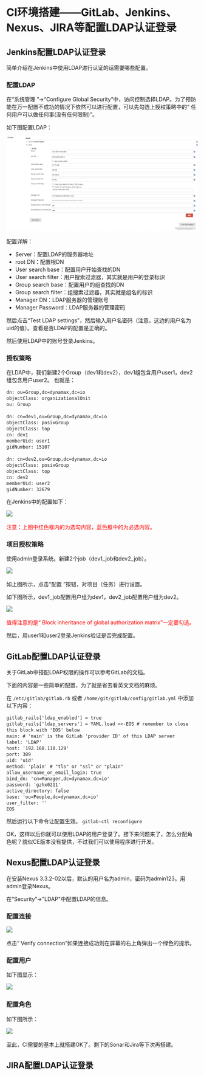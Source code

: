 # CI环境搭建——GitLab、Jenkins、Nexus、JIRA等配置LDAP认证登录 #

## Jenkins配置LDAP认证登录 ##

简单介绍在Jenkins中使用LDAP进行认证的话需要哪些配置。

### 配置LDAP ###

在“系统管理 ”->“Configure Global Security”中，访问控制选择LDAP。为了预防能在万一配置不成功的情况下依然可以进行配置，可以先勾选上授权策略中的“ 任何用户可以做任何事(没有任何限制)”。

如下图配置LDAP：

<img src="resources/jenkins_ldap_conf.png"/>

配置详解：

* Server：配置LDAP的服务器地址
* root DN：配置根DN
* User search base：配置用户开始查找的DN
* User search filter：用户搜索过滤器，其实就是用户的登录标识
* Group search base：配置用户的组查找的DN
* Group search filter：组搜索过滤器，其实就是组名的标识
* Manager DN：LDAP服务器的管理账号
* Manager Password：LDAP服务器的管理密码

然后点击“Test LDAP settings”，然后输入用户名密码（注意，这边的用户名为uid的值）。查看是否LDAP的配置是正确的。

然后使用LDAP中的账号登录Jenkins。

### 授权策略 ###

在LDAP中，我们新建2个Group（dev1和dev2），dev1组包含用户user1，dev2组包含用户user2。
也就是：

    dn: ou=Group,dc=dynamax,dc=io
    objectClass: organizationalUnit
    ou: Group

    dn: cn=dev1,ou=Group,dc=dynamax,dc=io
    objectClass: posixGroup
    objectClass: top
    cn: dev1
    memberUid: user1
    gidNumber: 15107

    dn: cn=dev2,ou=Group,dc=dynamax,dc=io
    objectClass: posixGroup
    objectClass: top
    cn: dev2
    memberUid: user2
    gidNumber: 32679

在Jenkins中的配置如下：

<img src="https://raw.githubusercontent.com/guanzhenxing/build-the-iot-platform/master/resources/jenkins_ldap_auth.png"/>

<span style="color:red">注意：上图中红色框内的为选勾内容，蓝色框中的为必选内容。</span>

### 项目授权策略 ###

使用admin登录系统。新建2个job（dev1_job和dev2_job）。

<img src="https://raw.githubusercontent.com/guanzhenxing/build-the-iot-platform/master/resources/jenkins_ldap_jobs.png"/>

如上图所示，点击“配置 ”按钮，对项目（任务）进行设置。

如下图所示，dev1_job配置用户组为dev1，dev2_job配置用户组为dev2。

<img src="https://raw.githubusercontent.com/guanzhenxing/build-the-iot-platform/master/resources/jenkins_ldap_job_auth.png"/>

<span style="color:red">值得注意的是“ Block inheritance of global authorization matrix”一定要勾选。</span>

然后，用user1和user2登录Jenkins验证是否完成配置。

## GitLab配置LDAP认证登录 ##

关于GitLab中搭配LDAP权限的操作可以参考GitLab的文档。

下面的内容是一些简单的配置，为了就是省去看英文文档的麻烦。

在 `/etc/gitlab/gitlab.rb` 或者 `/home/git/gitlab/config/gitlab.yml` 中添加以下内容：

    gitlab_rails['ldap_enabled'] = true
    gitlab_rails['ldap_servers'] = YAML.load <<-EOS # remember to close this block with 'EOS' below
    main: # 'main' is the GitLab 'provider ID' of this LDAP server
    label: 'LDAP'
    host: '192.168.118.129'
    port: 389
    uid: 'uid'
    method: 'plain' # "tls" or "ssl" or "plain"
    allow_username_or_email_login: true
    bind_dn: 'cn=Manager,dc=dynamax,dc=io'
    password: 'gzhx0211'
    active_directory: false
    base: 'ou=People,dc=dynamax,dc=io'
    user_filter: ''
    EOS

然后运行以下命令让配置生效。
`gitlab-ctl reconfigure`

OK，这样以后你就可以使用LDAP的用户登录了。接下来问题来了，怎么分配角色呢？貌似CE版本没有提供，不过我们可以使用程序进行开发。

## Nexus配置LDAP认证登录 ##

在安装Nexus 3.3.2-02以后，默认的用户名为admin，密码为admin123。用admin登录Nexus。

在“Security”->"LDAP"中配置LDAP的信息。

### 配置连接 ###

<img src="https://raw.githubusercontent.com/guanzhenxing/build-the-iot-platform/master/resources/nexus_ldap_connect.png"/>

点击“ Verify connection”如果连接成功则在屏幕的右上角弹出一个绿色的提示。

### 配置用户 ###

如下图显示：

<img src="https://raw.githubusercontent.com/guanzhenxing/build-the-iot-platform/master/resources/nexus_ldap_user.png"/>

### 配置角色 ###

如下图所示：

<img src="https://raw.githubusercontent.com/guanzhenxing/build-the-iot-platform/master/resources/nexus_ldap_role.png"/>

至此，CI需要的基本上就搭建OK了。剩下的Sonar和Jira等下次再搭建。

## JIRA配置LDAP认证登录 ##
